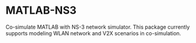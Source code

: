 # MATLAB-NS3
Co-simulate MATLAB with NS-3 network simulator. This package currently supports modeling WLAN network and V2X scenarios in co-simulation.
